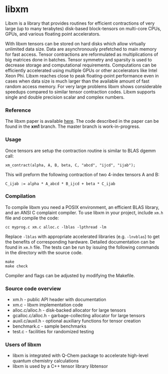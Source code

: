 # libxm

Libxm is a library that provides routines for efficient contractions of very
large (up to many terabytes) disk-based block-tensors on multi-core CPUs, GPUs,
and various floating point accelerators.

With libxm tensors can be stored on hard disks which allow virtually unlimited
data size. Data are asynchronously prefetched to main memory for fast access.
Tensor contractions are reformulated as multiplications of big matrices done in
batches. Tensor symmetry and sparsity is used to decrease storage and
computational requirements. Computations can be efficiently accelerated using
multiple GPUs or other accelerators like Intel Xeon Phi. Libxm reaches close to
peak floating-point performance even in cases when data size is much larger
than the available amount of fast random access memory. For very large problems
libxm shows considerable speedups compared to similar tensor contraction codes.
Libxm supports single and double precision scalar and complex numbers.

### Reference

The libxm paper is available [here](https://dx.doi.org/10.1002/jcc.24713).
The code described in the paper can be found in the **xm1** branch.
The master branch is work-in-progress.

### Usage

Once tensors are setup the contraction routine is similar to BLAS dgemm call:

    xm_contract(alpha, A, B, beta, C, "abcd", "ijcd", "ijab");

This will preform the following contraction of two 4-index tensors A and B:

    C_ijab := alpha * A_abcd * B_ijcd + beta * C_ijab

### Compilation

To compile libxm you need a POSIX environment, an efficient BLAS library, and
an ANSI C complaint compiler. To use libxm in your project, include `xm.h` file
and compile the code:

    cc myprog.c xm.c alloc.c -lblas -lpthread -lm

Replace `-lblas` with appropriate accelerated libraries (e.g. `-lnvblas`) to
get the benefits of corresponding hardware. Detailed documentation can be
found in `xm.h` file. The tests can be run by issuing the following commands
in the directory with the source code.

    make
    make check

Compiler and flags can be adjusted by modifying the Makefile.

### Source code overview

- xm.h - public API header with documentation
- xm.c - libxm implementation code
- alloc.c/alloc.h - disk-backed allocator for large tensors
- gcalloc.c/alloc.h - garbage-collecting allocator for large tensors
- auxil.c/auxil.h - optional auxiliary functions for tensor creation
- benchmark.c - sample benchmarks
- test.c - facilities for randomized testing

### Users of libxm

- libxm is integrated with Q-Chem package to accelerate high-level quantum
  chemistry calculations
- libxm is used by a C++ tensor library libtensor
